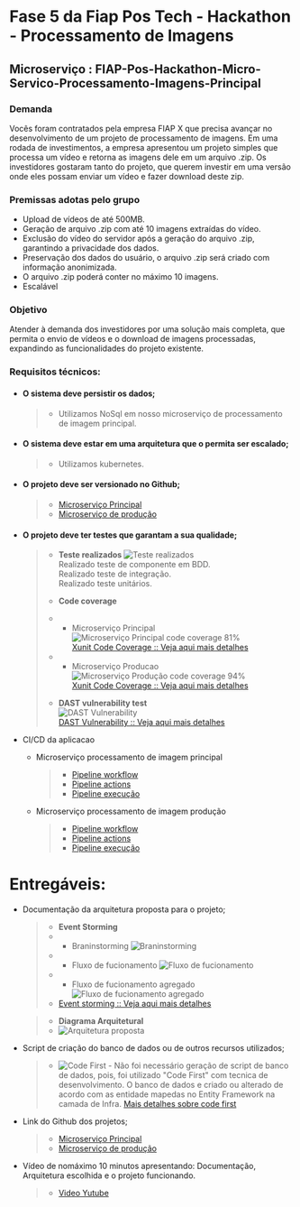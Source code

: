 ﻿# Fase 5 da Fiap Pos Tech - Hackathon - Processamento de Imagens
## Microserviço : FIAP-Pos-Hackathon-Micro-Servico-Processamento-Imagens-Principal

### Demanda
Vocês foram contratados pela empresa FIAP X que precisa avançar no desenvolvimento de um projeto de processamento de imagens. Em uma rodada de investimentos, a empresa apresentou um
projeto simples que processa um vídeo e retorna as imagens dele em um arquivo .zip.
Os investidores gostaram tanto do projeto, que querem investir em uma versão onde eles possam enviar um vídeo e fazer download deste zip.

### Premissas adotas pelo grupo

* Upload de vídeos de até 500MB.
* Geração de arquivo .zip com até 10 imagens extraídas do vídeo.
* Exclusão do vídeo do servidor após a geração do arquivo .zip, garantindo a privacidade dos dados.
* Preservação dos dados do usuário, o arquivo .zip será criado com informação anonimizada.
* O arquivo .zip poderá conter no máximo 10 imagens.
* Escalável

### Objetivo

Atender à demanda dos investidores por uma solução mais completa, que permita o envio de vídeos e o download de imagens processadas, expandindo as funcionalidades do projeto existente.

### Requisitos técnicos:
 - #### O sistema deve persistir os dados;
    > * Utilizamos NoSql em nosso microserviço de processamento de imagem principal.
>
 - #### O sistema deve estar em uma arquitetura que o permita ser escalado;
     > * Utilizamos kubernetes.
>
 - #### O projeto deve ser versionado no Github;
     > *  [Microserviço Principal](https://github.com/fdelima/FIAP-Pos-Hackathon-Micro-Servico-Processamento-Imagens-Principal)
    > *  [Microserviço de produção](https://github.com/fdelima/FIAP-Pos-Hackathon-Micro-Servico-Processamento-Imagens-Producao)
>
 - #### O projeto deve ter testes que garantam a sua qualidade;
    > * **Teste realizados**
    ![Teste realizados](/Documentacao/principal-tests.png)     
    > Realizado teste de componente em BDD.  
    > Realizado teste de integração.  
    > Realizado teste unitários.  
    >    
    > * **Code coverage**
    > * - Microserviço Principal
    ![Microserviço Principal code coverage 81%](/Documentacao/code-coverage-principal.png)  
    [Xunit Code Coverage :: Veja aqui mais detalhes](https://html-preview.github.io/?url=https://github.com/fdelima/FIAP-Pos-Hackathon-Micro-Servico-Processamento-Imagens-Principal/blob/develop/TestProject/CodeCoverage/Report/index.html)
    > * - Microserviço Producao
    ![Microserviço Produção code coverage 94%](/Documentacao/code-coverage-producao.png)  
    [Xunit Code Coverage :: Veja aqui mais detalhes](https://html-preview.github.io/?url=https://github.com/fdelima/FIAP-Pos-Hackathon-Micro-Servico-Processamento-Imagens-Producao/blob/develop/TestProject/CodeCoverage/Report/index.htm)    
    >    
    > * **DAST vulnerability test**  
    ![DAST Vulnerability](/Documentacao/ZAP-DAST-Principal.png)  
    > [DAST Vulnerability :: Veja aqui mais detalhes](https://html-preview.github.io/?url=https://github.com/fdelima/FIAP-Pos-Hackathon-Micro-Servico-Processamento-Imagens-Principal/blob/develop/TestProject/ZAP-DAST/FIAP-Pos-Hackathon-Micro-Servico-Processamento-Imagens-Principal-2025-02-09-ZAP-Report-.html)
 >
 - CI/CD da aplicacao
    - Microserviço processamento de imagem principal
        > * [Pipeline workflow](https://github.com/fdelima/FIAP-Pos-Hackathon-Micro-Servico-Processamento-Imagens-Principal/actions/runs/13229399793/workflow)
        > * [Pipeline actions](https://github.com/fdelima/FIAP-Pos-Hackathon-Micro-Servico-Processamento-Imagens-Principal/actions)
        > * [Pipeline execução](https://github.com/fdelima/FIAP-Pos-Hackathon-Micro-Servico-Processamento-Imagens-Principal/actions/runs/13229399793/job/36924433052)
    
    - Microserviço processamento de imagem produção    
        > * [Pipeline workflow](https://github.com/fdelima/FIAP-Pos-Hackathon-Micro-Servico-Processamento-Imagens-Producao/actions/runs/13215807809/workflow)
        > * [Pipeline actions](https://github.com/fdelima/FIAP-Pos-Hackathon-Micro-Servico-Processamento-Imagens-Producao/actions)
        > * [Pipeline execução](https://github.com/fdelima/FIAP-Pos-Hackathon-Micro-Servico-Processamento-Imagens-Producao/actions/runs/13232879274/job/36932786224)  

# Entregáveis:

 - Documentação da arquitetura proposta para o projeto;
    > * **Event Storming**
    > * - Braninstorming
    ![Braninstorming](/Documentacao/event-storming-brainstorming.png)     
    > * - Fluxo de fucionamento
    ![Fluxo de fucionamento](/Documentacao/event-storming-fluxo.png)     
    > * - Fluxo de fucionamento agregado
    ![Fluxo de fucionamento agregado](/Documentacao/event-storming-fluxo-agregado.png)     
    > * [Event storming :: Veja aqui mais detalhes](https://miro.com/app/board/uXjVLh9nMww=/)  
    
    > * **Diagrama Arquitetural**
   > *  ![Arquitetura proposta](/Documentacao/FIAP-Pos-Tech-Hackathon-Arquitetura.drawio.svg)
>
 - Script de criação do banco de dados ou de outros recursos utilizados;
    > *  ![Code First](/Documentacao/Banco_de_Dados_Code_First_Ef.png)
        - Não foi necessário geração de script de banco de dados, pois, foi utilizado "Code First" com tecnica de desenvolvimento. O banco de dados e criado ou alterado de acordo com as entidade mapedas no Entity Framework na camada de Infra. [Mais detalhes sobre code first](https://learn.microsoft.com/pt-br/ef/ef6/modeling/code-first/workflows/new-database)
 >
 - Link do Github dos projetos;
    > *  [Microserviço Principal](https://github.com/fdelima/FIAP-Pos-Hackathon-Micro-Servico-Processamento-Imagens-Principal)
    > *  [Microserviço de produção](https://github.com/fdelima/FIAP-Pos-Hackathon-Micro-Servico-Processamento-Imagens-Producao)
>
 - Vídeo de nomáximo 10 minutos apresentando: Documentação, Arquitetura escolhida e o projeto funcionando.
    > *  [Video Yutube]()